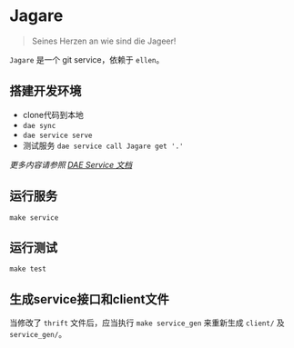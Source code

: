 # Jagare

> Seines Herzen an wie sind die Jageer!

`Jagare` 是一个 git service，依赖于 `ellen`。

## 搭建开发环境

- clone代码到本地
- `dae sync`
- `dae service serve`
- 测试服务 `dae service call Jagare get '.'`

*更多内容请参照 [DAE Service 文档](http://code.dapps.douban.com/dae/docs/userdoc/backend/service/)*

## 运行服务

`make service`

## 运行测试

`make test`

## 生成service接口和client文件

当修改了 `thrift` 文件后，应当执行 `make service_gen` 来重新生成 `client/` 及 `service_gen/`。
